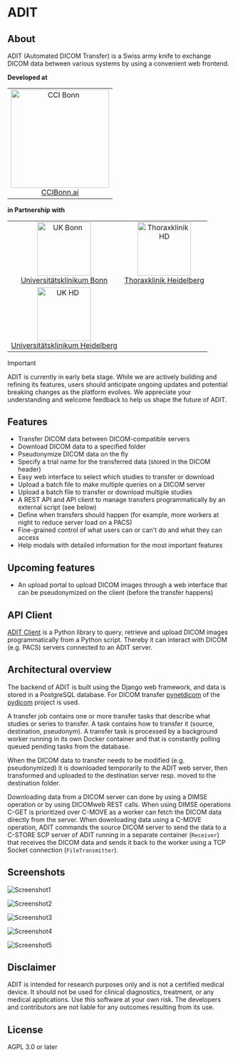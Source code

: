# ADIT

## About

ADIT (Automated DICOM Transfer) is a Swiss army knife to exchange DICOM data between various systems by using a convenient web frontend.

**Developed at**

<table>
  <tr>
    <td align="center"><a href="https://ccibonn.ai/"><img src="https://github.com/user-attachments/assets/adb95263-bc24-424b-b201-c68492965ebe" width="220" alt="CCI Bonn"/><br />CCIBonn.ai</a></td>
  </tr>
</table>

**in Partnership with**

<table>
  <tr>
    
  </tr>
  <tr>
    <td align="center"><a href="https://www.ukbonn.de/"><img src="https://github.com/user-attachments/assets/97a47dc2-5e9d-4903-ad4c-e79206dfb073" height="120" width="auto" alt="UK Bonn"/><br />Universitätsklinikum Bonn</a></td>
    <td align="center"><a href="https://www.thoraxklinik-heidelberg.de/"><img src="https://github.com/user-attachments/assets/1485b4c8-0749-4a5e-9574-759a3d819d1e" height="120" width="auto" alt="Thoraxklinik HD"/><br />Thoraxklinik Heidelberg</a></td>
  </tr>
  <tr>
    <td align="center"><a href="https://www.klinikum.uni-heidelberg.de/kliniken-institute/kliniken/diagnostische-und-interventionelle-radiologie/klinik-fuer-diagnostische-und-interventionelle-radiologie/"><img src="https://github.com/user-attachments/assets/6d7c402c-aeed-45db-a9dd-aad232128ef6" height="120" width="auto" alt="UK HD"/><br />Universitätsklinikum Heidelberg</a></td>
  </tr>
</table>

> [!IMPORTANT]
> ADIT is currently in early beta stage. While we are actively building and refining its features, users should anticipate ongoing updates and potential breaking changes as the platform evolves. We appreciate your understanding and welcome feedback to help us shape the future of ADIT.

## Features

- Transfer DICOM data between DICOM-compatible servers
- Download DICOM data to a specified folder
- Pseudonymize DICOM data on the fly
- Specify a trial name for the transferred data (stored in the DICOM header)
- Easy web interface to select which studies to transfer or download
- Upload a batch file to make multiple queries on a DICOM server
- Upload a batch file to transfer or download multiple studies
- A REST API and API client to manage transfers programmatically by an external script (see below)
- Define when transfers should happen (for example, more workers at night to reduce server load on a PACS)
- Fine-grained control of what users can or can't do and what they can access
- Help modals with detailed information for the most important features

## Upcoming features

- An upload portal to upload DICOM images through a web interface that can be pseudonymized on the client (before the transfer happens)

## API Client

[ADIT Client](https://github.com/openradx/adit-client) is a Python library to query, retrieve and upload DICOM images programmatically from a Python script. Thereby it can interact with DICOM (e.g. PACS) servers connected to an ADIT server.

## Architectural overview

The backend of ADIT is built using the Django web framework, and data is stored in a PostgreSQL database. For DICOM transfer [pynetdicom](https://pydicom.github.io/pynetdicom/stable/) of the [pydicom](https://pydicom.github.io/) project is used.

A transfer job contains one or more transfer tasks that describe what studies or series to transfer. A task contains how to transfer it (source, destination, pseudonym). A transfer task is processed by a background worker running in its own Docker container and that is constantly polling queued pending tasks from the database.

When the DICOM data to transfer needs to be modified (e.g. pseudonymized) it is downloaded temporarily to the ADIT web server, then transformed and uploaded to the destination server resp. moved to the destination folder.

Downloading data from a DICOM server can done by using a DIMSE operation or by using DICOMweb REST calls. When using DIMSE operations C-GET is prioritized over C-MOVE as a worker can fetch the DICOM data directly from the server. When downloading data using a C-MOVE operation, ADIT commands the source DICOM server to send the data to a C-STORE SCP server of ADIT running in a separate container (`Receiver`) that receives the DICOM data and sends it back to the worker using a TCP Socket connection (`FileTransmitter`).

## Screenshots

![Screenshot1](https://github.com/openradx/adit/assets/120626/f03d6af0-510f-4324-95f4-10bf8522fce2)

![Screenshot2](https://github.com/openradx/adit/assets/120626/2b322dd9-0ce3-4e8f-9ca3-a10e00842c62)

![Screenshot3](https://user-images.githubusercontent.com/120626/155511254-95adbed7-ef2e-44bd-aa3b-6e055be527a5.png)

![Screenshot4](https://user-images.githubusercontent.com/120626/155511300-4dafe29f-748f-4d69-81af-89afe63197a0.png)

![Screenshot5](https://user-images.githubusercontent.com/120626/155511342-e64cd37d-4e92-4a9a-bbb0-4e88ea136d3c.png)

## Disclaimer

ADIT is intended for research purposes only and is not a certified medical device. It should not be used for clinical diagnostics, treatment, or any medical applications. Use this software at your own risk. The developers and contributors are not liable for any outcomes resulting from its use.

## License

AGPL 3.0 or later
